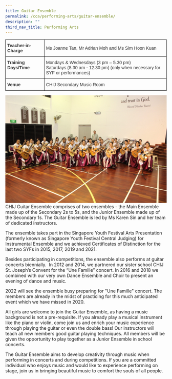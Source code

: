 ```yaml
---
title: Guitar Ensemble
permalink: /cca/performing-arts/guitar-ensemble/
description: ""
third_nav_title: Performing Arts
---
```

<style type="text/css">
.tg  {border-collapse:collapse;border-spacing:0;}
.tg td{border-color:black;border-style:solid;border-width:1px;font-family:Arial, sans-serif;font-size:14px;
  overflow:hidden;padding:10px 5px;word-break:normal;}
.tg th{border-color:black;border-style:solid;border-width:1px;font-family:Arial, sans-serif;font-size:14px;
  font-weight:normal;overflow:hidden;padding:10px 5px;word-break:normal;}
.tg .tg-pvk6{color:#333;text-align:left;vertical-align:middle}
.tg .tg-osjb{color:#333;font-weight:bold;text-align:left;vertical-align:top}
</style>
<table class="tg">
<thead>
  <tr>
    <th class="tg-osjb">Teacher-in-Charge</th>
    <th class="tg-pvk6"><span style="color:inherit;background-color:transparent">Ms Joanne Tan, Mr Adrian Moh and Ms Sim Hoon Kuan</span><br></th>
  </tr>
</thead>
<tbody>
  <tr>
    <td class="tg-osjb">Training Days/Time<br></td>
    <td class="tg-pvk6"><span style="color:inherit;background-color:transparent">Mondays &amp; Wednesdays (3 pm – 5.30 pm) </span><br><span style="color:inherit;background-color:transparent">Saturdays (8.30 am - 12.30 pm) (only when necessary for SYF or performances)</span></td>
  </tr>
  <tr>
    <td class="tg-osjb">Venue</td>
    <td class="tg-pvk6"><span style="color:inherit;background-color:transparent">CHIJ Secondary Music Room</span></td>
  </tr>
</tbody>
</table>

![](/images/Guitar%20Ensemble%204.jpg)
CHIJ Guitar Ensemble comprises of two ensembles - the Main Ensemble made up of the Secondary 2s to 5s, and the Junior Ensemble made up of the Secondary 1s. The Guitar Ensemble is led by Ms Karen Sin and her team of dedicated instructors.&nbsp;

  

The ensemble takes part in the Singapore Youth Festival Arts Presentation (formerly known as Singapore Youth Festival Central Judging) for Instrumental Ensemble and we achieved Certificates of Distinction for the last two SYFs in 2015, 2017, 2019 and 2021.

  

Besides participating in competitions, the ensemble also performs at guitar concerts biennially.&nbsp; In 2012 and 2014, we partnered our sister school CHIJ St. Joseph’s Convent for the “Une Famille” concert. In 2016 and 2018 we combined with our very own Dance Ensemble and Choir to present an evening of dance and music.

  

2022 will see the ensemble busy preparing for "Une Famille" concert. The members are already in the midst of practicing for this much anticipated event which we have missed in 2020.&nbsp;

  

All girls are welcome to join the Guitar Ensemble, as having a music background is not a pre-requisite. If you already play a musical instrument like the piano or violin, come join us and enrich your music experience through playing the guitar or even the double bass! Our instructors will teach all new members good guitar playing techniques. All members will be given the opportunity to play together as a Junior Ensemble in school concerts.

  

The Guitar Ensemble aims to develop creativity through music when performing in concerts and during competitions. If you are a committed individual who enjoys music and would like to experience performing on stage, join us in bringing beautiful music to comfort the souls of all people.